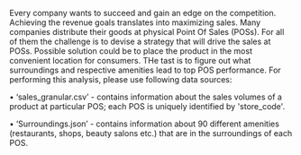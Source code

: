  Every company wants to succeed and gain an edge on the competition. Achieving the revenue goals translates into maximizing sales. Many companies distribute their goods at physical Point Of Sales (POSs). For all of them the challenge is to devise a strategy that will drive the sales at POSs. Possible solution could be to place the product in the most convenient location for consumers. THe tast is to figure out what surroundings and respective amenities lead to top POS performance. 
For performing this analysis, please use following data sources:



•	‘sales_granular.csv’ - contains information about the sales volumes of a product at particular POS; each POS is uniquely identified by 'store_code'.


•	‘Surroundings.json’ - contains information about 90 different amenities (restaurants, shops, beauty salons etc.) that are in the surroundings of each POS.

